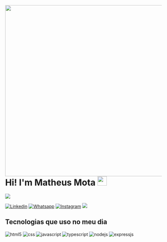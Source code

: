 <img align='right' height='550em' src='https://raw.githubusercontent.com/gist/devmatheusmota/6a7fd17004ef8d76374bacfe4598e71f/raw/7c29c3c2b9eb4650b7d304cdabe3fb26d731539c/githubcard.svg'/>
<h1 align='left'>Hi! I'm Matheus Mota <img width="30" src="https://c.tenor.com/Wx9IEmZZXSoAAAAi/hi.gif"></h1>
<p align='left'><img src='https://komarev.com/ghpvc/?username=devmatheusmota&color=yellow'/></p>

[![Linkedin](https://img.shields.io/badge/LinkedIn-0077B5?style=for-the-badge&logo=linkedin&logoColor=white)](https://www.linkedin.com/in/matheus-mota-oliveira/)
[![Whatsapp](https://img.shields.io/badge/WhatsApp-25D366?style=for-the-badge&logo=whatsapp&logoColor=white)](https://wa.me/5519992903863/)
[![Instagram](https://img.shields.io/badge/Instagram-E4405F?style=for-the-badge&logo=instagram&logoColor=white)](https://www.instagram.com/motaa1996/)
<img src='https://github-readme-stats.vercel.app/api?username=devmatheusmota&show_icons=true&theme=dracula' />


## Tecnologias que uso no meu dia

<div style='display: inline-block'>
  <img align='center' alt='html5' src='https://img.shields.io/badge/HTML5-E34F26?style=for-the-badge&logo=html5&logoColor=white'>
  <img align='center' alt='css' src='https://img.shields.io/badge/CSS3-1572B6?style=for-the-badge&logo=css3&logoColor=white'>
  <img align='center' alt='javascript' src='https://img.shields.io/badge/JavaScript-F7DF1E?style=for-the-badge&logo=javascript&logoColor=black'>
  <img align='center' alt='typescript' src='https://img.shields.io/badge/TypeScript-007ACC?style=for-the-badge&logo=typescript&logoColor=white'>
  <img align='center' alt='nodejs' src='https://img.shields.io/badge/Node.js-43853D?style=for-the-badge&logo=node.js&logoColor=white'>
  <img align='center' alt='expressjs' src='https://img.shields.io/badge/Express.js-404D59?style=for-the-badge'>  
</div><br/>



